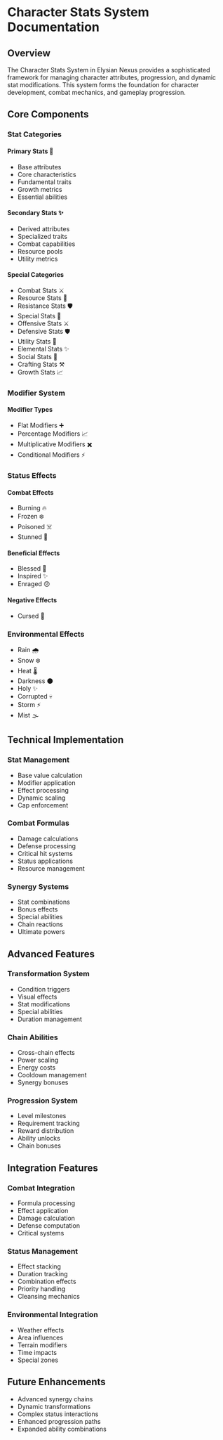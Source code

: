 # Character Stats System Documentation

## Overview
The Character Stats System in Elysian Nexus provides a sophisticated framework for managing character attributes, progression, and dynamic stat modifications. This system forms the foundation for character development, combat mechanics, and gameplay progression.

## Core Components

### Stat Categories

#### Primary Stats 🎯
- Base attributes
- Core characteristics
- Fundamental traits
- Growth metrics
- Essential abilities

#### Secondary Stats ✨
- Derived attributes
- Specialized traits
- Combat capabilities
- Resource pools
- Utility metrics

#### Special Categories
- Combat Stats ⚔️
- Resource Stats 💫
- Resistance Stats 🛡️
- Special Stats 🌟
- Offensive Stats ⚔️
- Defensive Stats 🛡️
- Utility Stats 🔧
- Elemental Stats ✨
- Social Stats 👥
- Crafting Stats ⚒️
- Growth Stats 📈

### Modifier System

#### Modifier Types
- Flat Modifiers ➕
- Percentage Modifiers 📈
- Multiplicative Modifiers ✖️
- Conditional Modifiers ⚡

### Status Effects

#### Combat Effects
- Burning 🔥
- Frozen ❄️
- Poisoned ☠️
- Stunned 💫

#### Beneficial Effects
- Blessed 🌟
- Inspired ✨
- Enraged 😠

#### Negative Effects
- Cursed 👻

### Environmental Effects
- Rain 🌧️
- Snow ❄️
- Heat 🌡️
- Darkness 🌑
- Holy ✨
- Corrupted 💀
- Storm ⚡
- Mist 🌫️

## Technical Implementation

### Stat Management
- Base value calculation
- Modifier application
- Effect processing
- Dynamic scaling
- Cap enforcement

### Combat Formulas
- Damage calculations
- Defense processing
- Critical hit systems
- Status applications
- Resource management

### Synergy Systems
- Stat combinations
- Bonus effects
- Special abilities
- Chain reactions
- Ultimate powers

## Advanced Features

### Transformation System
- Condition triggers
- Visual effects
- Stat modifications
- Special abilities
- Duration management

### Chain Abilities
- Cross-chain effects
- Power scaling
- Energy costs
- Cooldown management
- Synergy bonuses

### Progression System
- Level milestones
- Requirement tracking
- Reward distribution
- Ability unlocks
- Chain bonuses

## Integration Features

### Combat Integration
- Formula processing
- Effect application
- Damage calculation
- Defense computation
- Critical systems

### Status Management
- Effect stacking
- Duration tracking
- Combination effects
- Priority handling
- Cleansing mechanics

### Environmental Integration
- Weather effects
- Area influences
- Terrain modifiers
- Time impacts
- Special zones

## Future Enhancements
- Advanced synergy chains
- Dynamic transformations
- Complex status interactions
- Enhanced progression paths
- Expanded ability combinations 